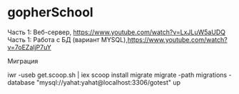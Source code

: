 # gopherSchool

Часть 1: Веб-сервер, https://www.youtube.com/watch?v=LxJLuW5aUDQ <br>
Часть 1: Работа с БД (вариант MYSQL),https://www.youtube.com/watch?v=7oEZaljP7uY


Миграция

iwr -useb get.scoop.sh | iex
scoop install migrate
migrate -path migrations -database "mysql://yahat:yahat@localhost:3306/gotest" up
